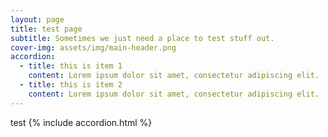 ```yaml
---
layout: page
title: test page
subtitle: Sometimes we just need a place to test stuff out.
cover-img: assets/img/main-header.png
accordion: 
  - title: this is item 1
    content: Lorem ipsum dolor sit amet, consectetur adipiscing elit.
  - title: this is item 2
    content: Lorem ipsum dolor sit amet, consectetur adipiscing elit.
---
```



test
{% include accordion.html %}
